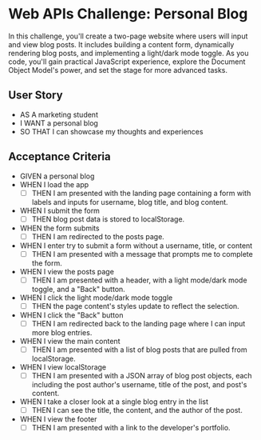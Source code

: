 # Web APIs Challenge: Personal Blog

In this challenge, you'll create a two-page website where users will input and view blog posts. It includes building a content form, dynamically rendering blog posts, and implementing a light/dark mode toggle. As you code, you'll gain practical JavaScript experience, explore the Document Object Model's power, and set the stage for more advanced tasks.

## User Story

- AS A marketing student
- I WANT a personal blog
- SO THAT I can showcase my thoughts and experiences

## Acceptance Criteria

- GIVEN a personal blog
- WHEN I load the app
  - [ ] THEN I am presented with the landing page containing a form with labels and inputs for username, blog title, and blog content.
- WHEN I submit the form
  - [ ] THEN blog post data is stored to localStorage.
- WHEN the form submits
  - [ ] THEN I am redirected to the posts page.
- WHEN I enter try to submit a form without a username, title, or content
  - [ ] THEN I am presented with a message that prompts me to complete the form.
- WHEN I view the posts page
  - [ ] THEN I am presented with a header, with a light mode/dark mode toggle, and a "Back" button.
- WHEN I click the light mode/dark mode toggle
  - [ ] THEN the page content's styles update to reflect the selection.
- WHEN I click the "Back" button
  - [ ] THEN I am redirected back to the landing page where I can input more blog entries.
- WHEN I view the main content
  - [ ] THEN I am presented with a list of blog posts that are pulled from localStorage.
- WHEN I view localStorage
  - [ ] THEN I am presented with a JSON array of blog post objects, each including the post author's username, title of the post, and post's content.
- WHEN I take a closer look at a single blog entry in the list
  - [ ] THEN I can see the title, the content, and the author of the post.
- WHEN I view the footer
  - [ ] THEN I am presented with a link to the developer's portfolio.
